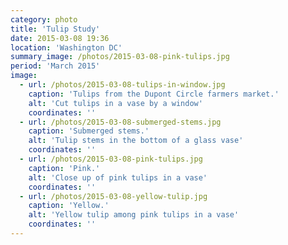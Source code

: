 ```yaml
---
category: photo
title: 'Tulip Study'
date: 2015-03-08 19:36
location: 'Washington DC'
summary_image: /photos/2015-03-08-pink-tulips.jpg
period: 'March 2015'
image:
  - url: /photos/2015-03-08-tulips-in-window.jpg
    caption: 'Tulips from the Dupont Circle farmers market.'
    alt: 'Cut tulips in a vase by a window'
    coordinates: ''
  - url: /photos/2015-03-08-submerged-stems.jpg
    caption: 'Submerged stems.'
    alt: 'Tulip stems in the bottom of a glass vase'
    coordinates: ''
  - url: /photos/2015-03-08-pink-tulips.jpg
    caption: 'Pink.'
    alt: 'Close up of pink tulips in a vase'
    coordinates: ''
  - url: /photos/2015-03-08-yellow-tulip.jpg
    caption: 'Yellow.'
    alt: 'Yellow tulip among pink tulips in a vase'
    coordinates: ''   
---
```

